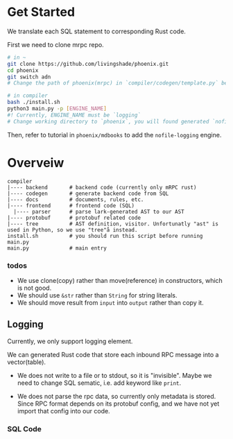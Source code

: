 # Get Started

We translate each SQL statement to corresponding Rust code.

First we need to clone  mrpc repo.

```bash
# in ~
git clone https://github.com/livingshade/phoenix.git
cd phoenix
git switch adn
# Change the path of phoenix(mrpc) in `compiler/codegen/template.py` before running.
```

```bash
# in compiler
bash ./install.sh
python3 main.py -p [ENGINE_NAME]
#! Currently, ENGINE_NAME must be `logging`
# Change working directory to `phoenix`, you will found generated `nofile-logging` engine.
```

Then, refer to tutorial in `phoenix/mdbooks` to add the `nofile-logging` engine.

# Overveiw

```
compiler
|---- backend       # backend code (currently only mRPC rust)
|---- codegen       # generate backend code from SQL
|---- docs          # documents, rules, etc.
|---- frontend      # frontend code (SQL)
  |---- parser      # parse lark-generated AST to our AST
|---- protobuf      # protobuf related code
|---- tree          # AST definition, visitor. Unfortunatly "ast" is used in Python, so we use "tree"å instead.
install.sh          # you should run this script before running main.py
main.py             # main entry
```


### todos

- We use clone(copy) rather than move(reference) in constructors, which is not good.
- We should use `&str` rather than `String` for string literals.
- We should move result from `input` into `output` rather than copy it.

## Logging

Currently, we only support logging element.

We can generated Rust code that store each inbound RPC message into a vector(table).

- We does not write to a file or to stdout, so it is "invisible". Maybe we need to change SQL sematic, i.e. add keyword like `print`.

- We does not parse the rpc data, so currently only metadata is stored. Since RPC format depends on its protobuf config, and we have not yet import that config into our code.

### SQL Code
